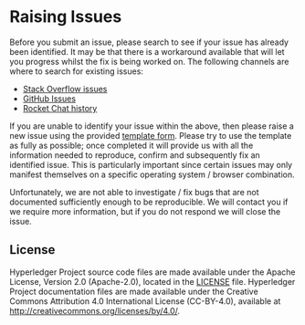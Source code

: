 # Raising Issues

Before you submit an issue, please search to see if your issue has already been identified. It may be that there is a workaround available that will let you progress whilst the fix is being worked on. The following channels are where to search for existing issues:

- [Stack Overflow issues](http://stackoverflow.com/tags/hyperledger-composer)
- [GitHub Issues](https://github.com/hyperledger/composer/issues)
- [Rocket Chat history](https://chat.hyperledger.org/channel/composer)

If you are unable to identify your issue within the above, then please raise a new issue using the provided [template form](../ISSUE_TEMPLATE.md). Please try to use the template as fully as possible; once completed it will provide us with all the information needed to reproduce, confirm and subsequently fix an identified issue. This is particularly important since certain issues may only manifest themselves on a specific operating system / browser combination.

Unfortunately, we are not able to investigate / fix bugs that are not documented sufficiently enough to be reproducible. We will contact you if we require more information, but if you do not respond we will close the issue.

## License <a name="license"></a>
Hyperledger Project source code files are made available under the Apache License, Version 2.0 (Apache-2.0), located in the [LICENSE](LICENSE) file. Hyperledger Project documentation files are made available under the Creative Commons Attribution 4.0 International License (CC-BY-4.0), available at http://creativecommons.org/licenses/by/4.0/.